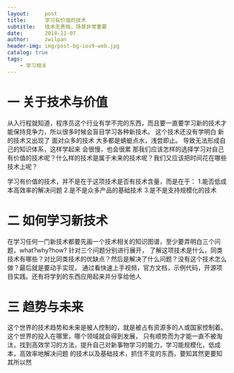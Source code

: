 ```yaml
---
layout:     post
title:      学习有价值的技术
subtitle:   技术无贵贱，场景非常重要
date:       2018-11-07
author:     zwilpan
header-img: img/post-bg-ios9-web.jpg
catalog: true
tags:
    - 学习相关
---
```


# 一 关于技术与价值
从入行程就知道，程序员这个行业有学不完的东西，而且要一直要学习新的技术才能保持竞争力，所以很多时候会盲目学习各种新技术。 
这个技术还没有学明白 新的技术又出现了 面对众多的技术 大多都是蜻蜓点水，浅尝即止。 导致无法形成自己的知识体系，这样学起来
会很慢，也会很累
那我们应该怎样的选择学习对自己有价值的技术呢？什么样的技术是属于未来的技术呢？我们又应该把时间花在哪些技术上呢？

学习有价值的技术，并不是在于这项技术是否有技术含量，而是在于：
1.能否低成本高效率的解决问题
2.是不是众多产品的基础技术
3.是不是支持规模化的技术

# 二 如何学习新技术
在学习任何一门新技术都要先画一个技术相关的知识图谱，至少要弄明白三个问题，what?why?how? 针对三个问题分别进行展开，
了解这项技术是什么，同类技术有哪些？对比同类技术的优缺点？然后是解决了什么问题？没有这个技术怎么做？最后就是要动手实现，
通过看快速上手视频，官方文档，示例代码，开源项目实践。还有将学到的东西应用起来并分享给他人

# 三 趋势与未来
这个世界的技术趋势和未来是被人控制的，就是被占有资源多的人或国家控制着。这个世界的投入在哪里，哪个领域就会得到发展，
只有顺势而为才能一直不被淘汰，找到高效学习的方法，提升自己对新事物学习的能力，学习能规模化，低成本，高效率地解决问题
的技术以及基础技术，抓住不变的东西，要知其然更要知其所以然